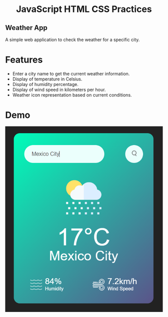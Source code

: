 # <h1 align="center">JavaScript HTML CSS Practices</h1>

## Weather App
A simple web application to check the weather for a specific city.

# Features
- Enter a city name to get the current weather information.
- Display of temperature in Celsius.
- Display of humidity percentage.
- Display of wind speed in kilometers per hour.
- Weather icon representation based on current conditions.

# Demo
<p align="center">
  <img src="/WeatherApp/images/Demo.png" alt="Weather App Screenshot">
</p>
